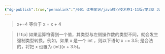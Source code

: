 ```yaml
---
{"dg-publish":true,"permalink":"/001 读书笔记/java核心技术卷1-11版/第3章 Java的基本程序设计结构/3.5 运算符/3.5.5 结合赋值和运算符/","created":"2024-04-12T16:34:48.888+08:00","updated":"2024-06-01T10:43:17.565+08:00"}
---
```


>x+=4 等价于 x = x + 4

>[! tip] 如果运算符得到一个值，其类型与左侧操作数的类型不同，就会发生强制类型转换。例如，如果 x 是一个 int ，则以下语句 x += 3.5;  是合法的，将把 x 设置为 (int)(x + 3.5)。
